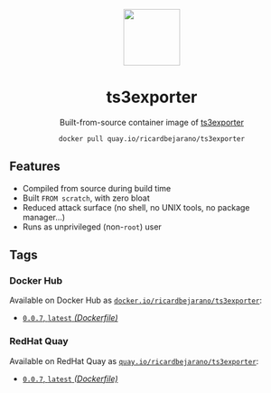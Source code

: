 <div align="center">
	<p><img src="https://em-content.zobj.net/thumbs/160/apple/325/fire_1f525.png" width="100px"></p>
	<h1>ts3exporter</h1>
	<p>Built-from-source container image of <a href="https://github.com/hikhvar/ts3exporter">ts3exporter</a></p>
	<code>docker pull quay.io/ricardbejarano/ts3exporter</code>
</div>


## Features

* Compiled from source during build time
* Built `FROM scratch`, with zero bloat
* Reduced attack surface (no shell, no UNIX tools, no package manager...)
* Runs as unprivileged (non-`root`) user


## Tags

### Docker Hub

Available on Docker Hub as [`docker.io/ricardbejarano/ts3exporter`](https://hub.docker.com/r/ricardbejarano/ts3exporter):

- [`0.0.7`, `latest` *(Dockerfile)*](Dockerfile)

### RedHat Quay

Available on RedHat Quay as [`quay.io/ricardbejarano/ts3exporter`](https://quay.io/repository/ricardbejarano/ts3exporter):

- [`0.0.7`, `latest` *(Dockerfile)*](Dockerfile)

